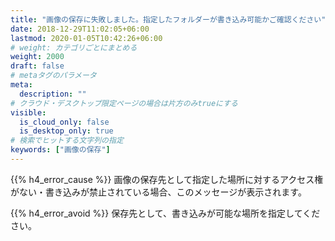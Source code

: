 ```yaml
---
title: "画像の保存に失敗しました。指定したフォルダーが書き込み可能かご確認ください"
date: 2018-12-29T11:02:05+06:00
lastmod: 2020-01-05T10:42:26+06:00
# weight: カテゴリごとにまとめる
weight: 2000
draft: false
# metaタグのパラメータ
meta:
  description: ""
# クラウド・デスクトップ限定ページの場合は片方のみtrueにする
visible:
  is_cloud_only: false
  is_desktop_only: true
# 検索でヒットする文字列の指定
keywords: ["画像の保存"]
---
```


{{% h4_error_cause %}}
画像の保存先として指定した場所に対するアクセス権がない・書き込みが禁止されている場合、このメッセージが表示されます。

{{% h4_error_avoid %}}
保存先として、書き込みが可能な場所を指定してください。
